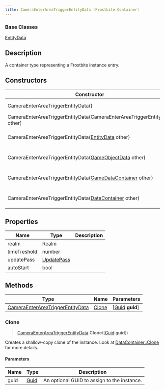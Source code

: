 ```yaml
---
title: CameraEnterAreaTriggerEntityData (Frostbite Container)
---
```

### Base Classes

[EntityData](EntityData)

## Description

A container type representing a Frostbite instance entry.

## Constructors

| Constructor                                                                                 | Description                                                                                                                                             |
| ------------------------------------------------------------------------------------------- | ------------------------------------------------------------------------------------------------------------------------------------------------------- |
| CameraEnterAreaTriggerEntityData()                                                          | Create a new instance of this container type.                                                                                                           |
| CameraEnterAreaTriggerEntityData(CameraEnterAreaTriggerEntityData other)                    | Create a reference copy of an instance of the same type.                                                                                                |
| CameraEnterAreaTriggerEntityData([EntityData](EntityData) other)                            | Upcast an instance of type [EntityData](EntityData) to [CameraEnterAreaTriggerEntityData](CameraEnterAreaTriggerEntityData).                            |
| CameraEnterAreaTriggerEntityData([GameObjectData](GameObjectData) other)                    | Upcast an instance of type [GameObjectData](GameObjectData) to [CameraEnterAreaTriggerEntityData](CameraEnterAreaTriggerEntityData).                    |
| CameraEnterAreaTriggerEntityData([GameDataContainer](GameDataContainer) other)              | Upcast an instance of type [GameDataContainer](GameDataContainer) to [CameraEnterAreaTriggerEntityData](CameraEnterAreaTriggerEntityData).              |
| CameraEnterAreaTriggerEntityData([DataContainer](/vext/ref/cls/shr/datacontainer) other) | Upcast an instance of type [DataContainer](/vext/ref/cls/shr/datacontainer) to [CameraEnterAreaTriggerEntityData](CameraEnterAreaTriggerEntityData). |

## Properties

| Name         | Type                     | Description |
| ------------ | ------------------------ | ----------- |
| realm        | [Realm](Realm)           |             |
| timeTreshold | number                   |             |
| updatePass   | [UpdatePass](UpdatePass) |             |
| autoStart    | bool                     |             |

## Methods

| Type                                                                 | Name            | Parameters                                     |
| -------------------------------------------------------------------- | --------------- | ---------------------------------------------- |
| [CameraEnterAreaTriggerEntityData](CameraEnterAreaTriggerEntityData) | [Clone](#clone) | \[[Guid](/vext/ref/cls/shr/guid) **guid**\] |

### Clone

> [CameraEnterAreaTriggerEntityData](CameraEnterAreaTriggerEntityData) **Clone**(\[[Guid](/vext/ref/cls/shr/guid) **guid**\])

Creates a shallow-copy clone of the instance. Look at [DataContainer::Clone](/vext/ref/cls/shr/datacontainer#clone) for more details.

#### Parameters

| Name | Type         | Description                                 |
| ---- | ------------ | ------------------------------------------- |
| guid | [Guid](Guid) | An optional GUID to assign to the instance. |

